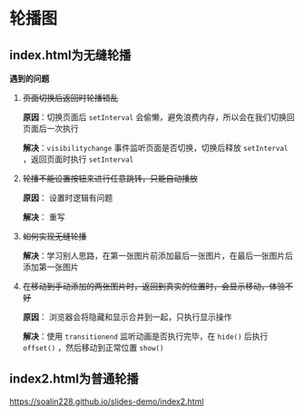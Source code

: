 # 轮播图

## index.html为无缝轮播

**遇到的问题**

1. ~~页面切换后返回时轮播错乱~~

   **原因**：切换页面后 `setInterval` 会偷懒，避免浪费内存，所以会在我们切换回页面后一次执行

   **解决**：`visibilitychange` 事件监听页面是否切换，切换后释放 `setInterval` ，返回页面时执行 `setInterval` 

2. ~~轮播不能设置按钮来进行任意跳转，只能自动播放~~

   **原因**： 设置时逻辑有问题

   **解决**： 重写

3. ~~如何实现无缝轮播~~

   **解决**：学习别人思路，在第一张图片前添加最后一张图片，在最后一张图片后添加第一张图片

4. ~~在移动到手动添加的两张图片时，返回到真实的位置时，会显示移动，体验不好~~

   **原因**： 浏览器会将隐藏和显示合并到一起，只执行显示操作

   **解决**：使用 `transitionend` 监听动画是否执行完毕，在 `hide()` 后执行 `offset()` ，然后移动到正常位置 `show()` 


## index2.html为普通轮播
https://soalin228.github.io/slides-demo/index2.html
